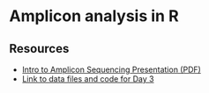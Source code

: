 # Amplicon analysis in R

## Resources
- [Intro to Amplicon Sequencing Presentation (PDF)](Lecture_Intro_Amplicon_Sequencing_Day3_Crandall.pdf)
- [Link to data files and code for Day 3](https://drive.google.com/file/d/1DNoElgaZ7vaACfZGva_qz1IXP0ZFp5Y4/view?usp=sharing)

 
